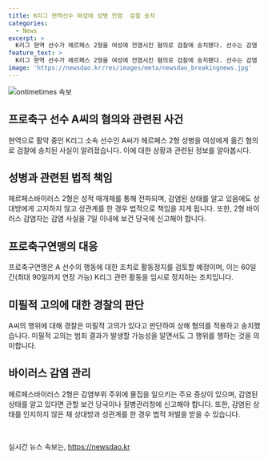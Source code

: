 ```yaml
---
title: K리그 현역선수 여성에 성병 전염  검찰 송치
categories:
  - News
excerpt: >
  K리그 현역 선수가 헤르페스 2형을 여성에 전염시킨 혐의로 검찰에 송치됐다. 선수는 감염 상태를 알면서도 성관계를 갖고 상대방에게 전파한 것으로 알려졌다. 프로축구연맹은 활동정지 처분을 검토 중이며, 헤르페스바이러스 2형은 성기 부근에 발진을 유발하는 질병으로, 감염자는 7일 이내 보건 당국에 신고해야 한다. 해당 사건은 현재 수원지검 안산지청에서 수사 중이다. 
feature_text: >
  K리그 현역 선수가 헤르페스 2형을 여성에 전염시킨 혐의로 검찰에 송치됐다. 선수는 감염 상태를 알면서도 성관계를 갖고 상대방에게 전파한 것으로 알려졌다. 프로축구연맹은 활동정지 처분을 검토 중이며, 헤르페스바이러스 2형은 성기 부근에 발진을 유발하는 질병으로, 감염자는 7일 이내 보건 당국에 신고해야 한다. 해당 사건은 현재 수원지검 안산지청에서 수사 중이다. 
image: 'https://newsdao.kr/res/images/meta/newsdao_breakingnews.jpg'
---
```


<p><img src="https://newsdao.kr/res/images/meta/newsdao_breakingnews.jpg" alt="ontimetimes 속보" /></p>

<h2>프로축구 선수 A씨의 혐의와 관련된 사건</h2>

<p data-ke-size="size16">현역으로 활약 중인 K리그 소속 선수인 A씨가 헤르페스 2형 성병을 여성에게 옮긴 혐의로 검찰에 송치된 사실이 알려졌습니다. 이에 대한 상황과 관련된 정보를 알아봅시다.</p>

<h2>성병과 관련된 법적 책임</h2>

<p data-ke-size="size16">헤르페스바이러스 2형은 성적 매개체를 통해 전파되며, 감염된 상태를 알고 있음에도 상대방에게 고지하지 않고 성관계를 한 경우 법적으로 책임을 지게 됩니다. 또한, 2형 바이러스 감염자는 감염 사실을 7일 이내에 보건 당국에 신고해야 합니다.</p>

<h2>프로축구연맹의 대응</h2>

<p data-ke-size="size16">프로축구연맹은 A 선수의 행동에 대한 조치로 활동정지를 검토할 예정이며, 이는 60일간(최대 90일까지 연장 가능) K리그 관련 활동을 임시로 정지하는 조치입니다.</p>

<h2>미필적 고의에 대한 경찰의 판단</h2>

<p data-ke-size="size16">A씨의 행위에 대해 경찰은 미필적 고의가 있다고 판단하여 상해 혐의를 적용하고 송치했습니다. 미필적 고의는 범죄 결과가 발생할 가능성을 알면서도 그 행위를 행하는 것을 의미합니다.</p>

<h2>바이러스 감염 관리</h2>

<p data-ke-size="size16">헤르페스바이러스 2형은 감염부위 주위에 물집을 일으키는 주요 증상이 있으며, 감염된 상태를 알고 있다면 관할 보건 당국이나 질병관리청에 신고해야 합니다. 또한, 감염된 상태를 인지하지 않은 채 상대방과 성관계를 한 경우 법적 처벌을 받을 수 있습니다.</p>

<p data-ke-size="size16">&nbsp;</p>
실시간 뉴스 속보는, <a href="https://newsdao.kr" rel="dofollow">https://newsdao.kr</a>


